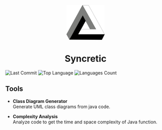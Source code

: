 <p align="center">
  <img src="https://raw.githubusercontent.com/Nobody277/Syncretic/main/assets/Penrose.svg" width="120" alt="Syncretic Logo">
</p>

<h1 align="center">Syncretic</h1>

![Last Commit](https://img.shields.io/github/last-commit/Nobody277/Syncretic?style=flat&logo=git&logoColor=white&color=0080ff)
![Top Language](https://img.shields.io/github/languages/top/Nobody277/Syncretic?style=flat&color=0080ff)
![Languages Count](https://img.shields.io/github/languages/count/Nobody277/Syncretic?style=flat&color=0080ff)

## Tools

- **Class Diagram Generator**  
  Generate UML class diagrams from java code.

- **Complexity Analysis**  
  Analyze code to get the time and space complexity of Java function.
